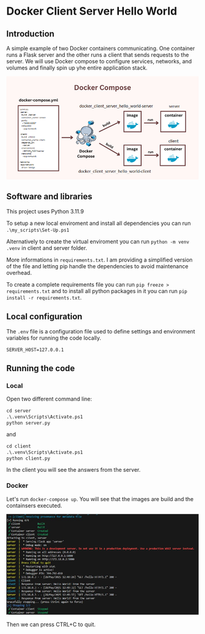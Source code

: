 # Docker Client Server Hello World

## Introduction

A simple example of two Docker containers communicating. One container runs a Flask server and the other runs a client that sends requests to the server. We will use Docker compose to configure services, networks, and volumes and finally spin up yhe entire application stack.

![Docker compose](images/docker_compose.png)

## Software and libraries

This project uses Python 3.11.9

To setup a new local enviroment and install all dependencies you can run `.\my_scripts\Set-Up.ps1`

Alternatively to create the virtual enviroment you can run `python -m venv .venv` in client and server folder.

More informations in `requirements.txt`. I am providing a simplified version of the file and letting pip handle the dependencies to avoid maintenance overhead.

To create a complete requirements file you can run `pip freeze > requirements.txt` and to install all python packages in it you can run `pip install -r requirements.txt`.

## Local configuration

The `.env` file is a configuration file used to define settings and environment variables for running the code locally.

```
SERVER_HOST=127.0.0.1
```

## Running the code

### Local

Open two different command line:

```
cd server
.\.venv\Scripts\Activate.ps1
python server.py
```

and

```
cd client
.\.venv\Scripts\Activate.ps1
python client.py
```

In the client you will see the answers from the server.

### Docker

Let's run `docker-compose up`. You will see that the images are build and the containsers executed.

![Running](images/running.JPG)

Then we can press CTRL+C to quit.